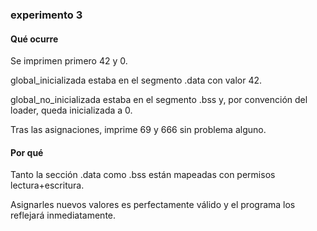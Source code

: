 ### experimento 3
#### Qué ocurre

Se imprimen primero 42 y 0.

global_inicializada estaba en el segmento .data con valor 42.

global_no_inicializada estaba en el segmento .bss y, por convención del loader, queda inicializada a 0.

Tras las asignaciones, imprime 69 y 666 sin problema alguno.

#### Por qué

Tanto la sección .data como .bss están mapeadas con permisos lectura+escritura.

Asignarles nuevos valores es perfectamente válido y el programa los reflejará inmediatamente.

